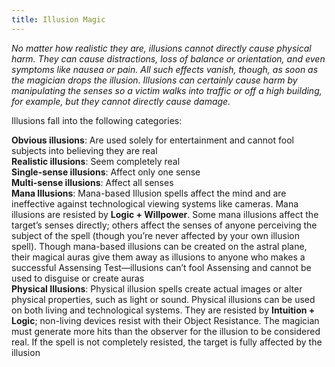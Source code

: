 ```yaml
---
title: Illusion Magic
---
```


*No matter how realistic they are, illusions cannot directly cause physical harm. They can cause distractions, loss of balance or orientation, and even symptoms like nausea or pain. All such effects vanish, though, as soon as the magician drops the illusion. Illusions can certainly cause harm by manipulating the senses so a victim walks into traffic or off a high building, for example, but they cannot directly cause damage.*

Illusions fall into the following categories:

**Obvious illusions**: Are used solely for entertainment and cannot fool subjects into believing they are real  
**Realistic illusions**: Seem completely real  
**Single-sense illusions**: Affect only one sense  
**Multi-sense illusions**: Affect all senses  
**Mana Illusions**: Mana-based Illusion spells affect the mind and are ineffective against technological viewing systems like cameras. Mana illusions are resisted by **Logic + Willpower**. Some mana illusions affect the target’s senses directly; others affect the senses of anyone perceiving the subject of the spell (though you’re never affected by your own illusion spell). Though mana-based illusions can be created on the astral plane, their magical auras give them away as illusions to anyone who makes a successful Assensing Test—illusions can’t fool Assensing and cannot be used to disguise or create auras  
**Physical Illusions**: Physical illusion spells create actual images or alter physical properties, such as light or sound. Physical illusions can be used on both living and technological systems. They are resisted by **Intuition + Logic**; non-living devices resist with their Object Resistance. The magician must generate more hits than the observer for the illusion to be considered real. If the spell is not completely resisted, the target is fully affected by the illusion
